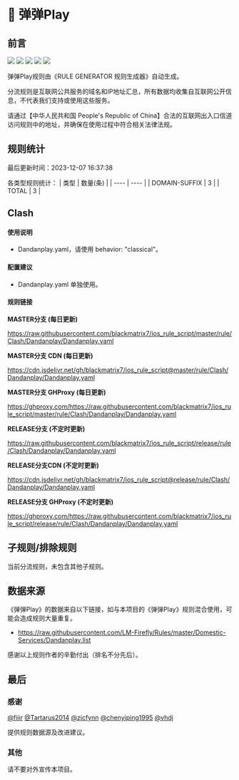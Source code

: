 # 🧸 弹弹Play

## 前言

![](https://shields.io/badge/-移除重复规则-ff69b4) ![](https://shields.io/badge/-DOMAIN与DOMAIN--SUFFIX合并-green) ![](https://shields.io/badge/-DOMAIN--SUFFIX间合并-critical) ![](https://shields.io/badge/-DOMAIN--SUFFIX与DOMAIN--KEYWORD合并-blue) ![](https://shields.io/badge/-IP--CIDR(6)合并-blueviolet) 

弹弹Play规则由《RULE GENERATOR 规则生成器》自动生成。

分流规则是互联网公共服务的域名和IP地址汇总，所有数据均收集自互联网公开信息，不代表我们支持或使用这些服务。

请通过【中华人民共和国 People's Republic of China】合法的互联网出入口信道访问规则中的地址，并确保在使用过程中符合相关法律法规。

## 规则统计

最后更新时间：2023-12-07 16:37:38

各类型规则统计：
| 类型 | 数量(条)  | 
| ---- | ----  |
| DOMAIN-SUFFIX | 3  | 
| TOTAL | 3  | 


## Clash 

#### 使用说明
- Dandanplay.yaml，请使用 behavior: "classical"。

#### 配置建议
- Dandanplay.yaml 单独使用。

#### 规则链接
**MASTER分支 (每日更新)**

https://raw.githubusercontent.com/blackmatrix7/ios_rule_script/master/rule/Clash/Dandanplay/Dandanplay.yaml

**MASTER分支 CDN (每日更新)**

https://cdn.jsdelivr.net/gh/blackmatrix7/ios_rule_script@master/rule/Clash/Dandanplay/Dandanplay.yaml

**MASTER分支 GHProxy (每日更新)**

https://ghproxy.com/https://raw.githubusercontent.com/blackmatrix7/ios_rule_script/master/rule/Clash/Dandanplay/Dandanplay.yaml

**RELEASE分支 (不定时更新)**

https://raw.githubusercontent.com/blackmatrix7/ios_rule_script/release/rule/Clash/Dandanplay/Dandanplay.yaml

**RELEASE分支CDN (不定时更新)**

https://cdn.jsdelivr.net/gh/blackmatrix7/ios_rule_script@release/rule/Clash/Dandanplay/Dandanplay.yaml

**RELEASE分支 GHProxy (不定时更新)**

https://ghproxy.com/https://raw.githubusercontent.com/blackmatrix7/ios_rule_script/release/rule/Clash/Dandanplay/Dandanplay.yaml

## 子规则/排除规则


当前分流规则，未包含其他子规则。

## 数据来源

《弹弹Play》的数据来自以下链接，如与本项目的《弹弹Play》规则混合使用，可能会造成规则大量重复。

- https://raw.githubusercontent.com/LM-Firefly/Rules/master/Domestic-Services/Dandanplay.list


感谢以上规则作者的辛勤付出（排名不分先后）。

## 最后

### 感谢

[@fiiir](https://github.com/fiiir) [@Tartarus2014](https://github.com/Tartarus2014) [@zjcfynn](https://github.com/zjcfynn) [@chenyiping1995](https://github.com/chenyiping1995) [@vhdj](https://github.com/vhdj)

提供规则数据源及改进建议。

### 其他

请不要对外宣传本项目。
